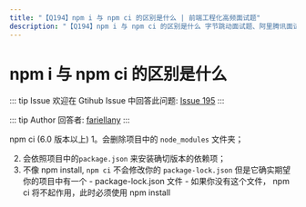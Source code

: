 ```yaml
---
title: "【Q194】npm i 与 npm ci 的区别是什么 | 前端工程化高频面试题"
description: "【Q194】npm i 与 npm ci 的区别是什么 字节跳动面试题、阿里腾讯面试题、美团小米面试题。"
---
```


# npm i 与 npm ci 的区别是什么

::: tip Issue
欢迎在 Gtihub Issue 中回答此问题: [Issue 195](https://github.com/shfshanyue/Daily-Question/issues/195)
:::

::: tip Author
回答者: [fariellany](https://github.com/fariellany)
:::

npm ci (6.0 版本以上)
1。会删除项目中的 `node_modules` 文件夹；

2.  会依照项目中的`package.json` 来安装确切版本的依赖项；
3.  不像 npm install, `npm ci` 不会修改你的 `package-lock.json` 但是它确实期望你的项目中有一个 - package-lock.json 文件 - 如果你没有这个文件， npm ci 将不起作用，此时必须使用 npm install
